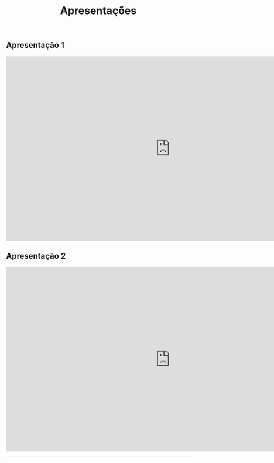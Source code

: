 

<h1 style="text-align: center">Apresentações</h1>
</br>

## Apresentação 1 
<div>
  <!-- Apresentação 1 -->
  <iframe width="896" height="504" style="display: block;
      border-style:none;  margin: 0 auto;"
    src="https://www.youtube.com/embed/9JeY7Igx5G4">
  </iframe> 
</div>

## Apresentação 2 
<div>
  <!-- Apresentação 2 -->
  <iframe width="896" height="504" style="display: block;
      border-style:none;  margin: 0 auto;"
    src="https://youtu.be/5gJnHHrtITo">
  </iframe> 
</div>

---
